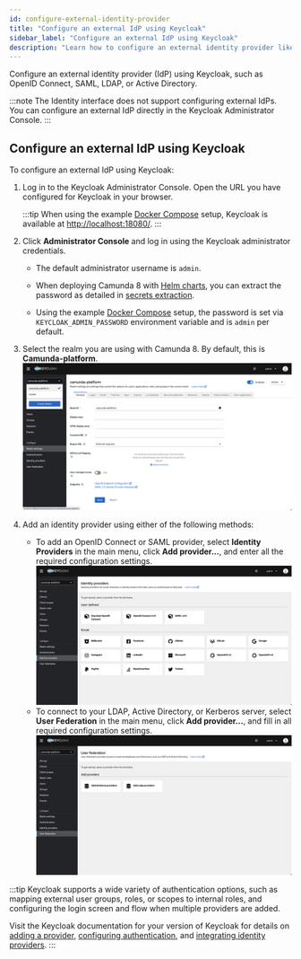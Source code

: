 ```yaml
---
id: configure-external-identity-provider
title: "Configure an external IdP using Keycloak"
sidebar_label: "Configure an external IdP using Keycloak"
description: "Learn how to configure an external identity provider like OpenID Connect, SAML, LDAP, or Active Directory."
---
```


Configure an external identity provider (IdP) using Keycloak, such as OpenID Connect, SAML, LDAP, or Active Directory.

:::note
The Identity interface does not support configuring external IdPs. You can configure an external IdP directly in the Keycloak Administrator Console.
:::

## Configure an external IdP using Keycloak

To configure an external IdP using Keycloak:

1. Log in to the Keycloak Administrator Console. Open the URL you have configured for Keycloak in your browser.

   :::tip
   When using the example [Docker Compose](/self-managed/quickstart/developer-quickstart/docker-compose.md) setup, Keycloak is available at [http://localhost:18080/](http://localhost:18080/).
   :::

2. Click **Administrator Console** and log in using the Keycloak administrator credentials.
   - The default administrator username is `admin`.
   - When deploying Camunda 8 with [Helm charts](/self-managed/setup/overview.md), you can extract the password as detailed in [secrets extraction](/self-managed/installation-methods/helm/upgrade/upgrade.md#secrets-extraction).

   - Using the example [Docker Compose](/self-managed/quickstart/developer-quickstart/docker-compose.md) setup, the password is set via `KEYCLOAK_ADMIN_PASSWORD` environment variable and is `admin` per default.

3. Select the realm you are using with Camunda 8. By default, this is **Camunda-platform**.
   ![keycloak-realm-select](../img/keycloak-admin-realm-select.png)

4. Add an identity provider using either of the following methods:
   - To add an OpenID Connect or SAML provider, select **Identity Providers** in the main menu, click **Add provider...**, and enter all the required configuration settings.
     ![keycloak-add-identity-provider](../img/keycloak-add-identity-provider.png)
   - To connect to your LDAP, Active Directory, or Kerberos server, select **User Federation** in the main menu, click **Add provider...**, and fill in all required configuration settings.
     ![keycloak-add-user-federation](../img/keycloak-add-user-federation.png)

:::tip
Keycloak supports a wide variety of authentication options, such as mapping external user groups, roles, or scopes to internal roles, and configuring the login screen and flow when multiple providers are added.

Visit the Keycloak documentation for your version of Keycloak for details on [adding a provider](https://www.keycloak.org/docs/latest/server_admin/#adding-a-provider),
[configuring authentication](https://www.keycloak.org/docs/latest/server_admin/index.html#configuring-authentication_server_administration_guide), and
[integrating identity providers](https://www.keycloak.org/docs/latest/server_admin/index.html#_identity_broker).
:::

